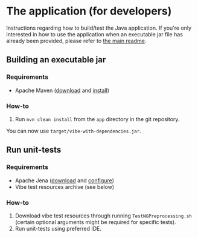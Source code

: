 # The application (for developers)

Instructions regarding how to build/test the Java application. If you're only interested in how to use the application when an executable jar file has already been provided, please refer to [the main readme](../README.md).

## Building an executable jar

### Requirements

- Apache Maven ([download][maven_download] and [install][maven_install])

### How-to

1. Run `mvn clean install` from the `app` directory in the git repository.

You can now use `target/vibe-with-dependencies.jar`.

## Run unit-tests

### Requirements

- Apache Jena ([download][jena_download] and [configure][jena_configure])
- Vibe test resources archive (see below)

### How-to

1. Download vibe test resources through running `TestNGPreprocessing.sh` (certain optional arguments might be required for specific tests).
2. Run unit-tests using preferred IDE.







[maven_download]:https://maven.apache.org/download.cgi
[maven_install]:https://maven.apache.org/install.html
[jena_download]: https://jena.apache.org/download/index.cgi
[jena_configure]: https://jena.apache.org/documentation/tools/#setting-up-your-environment